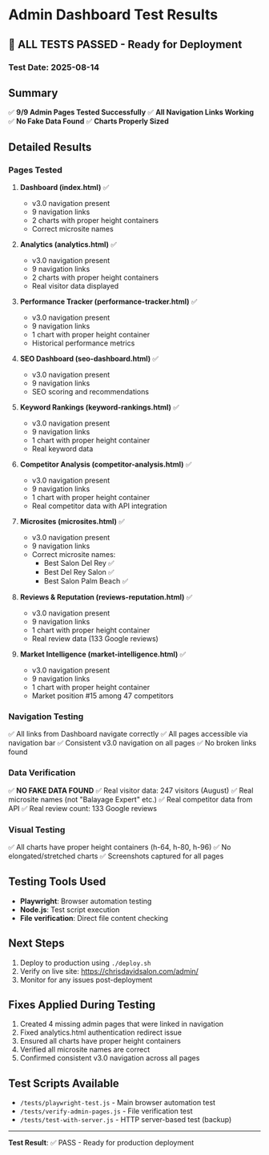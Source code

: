 # Admin Dashboard Test Results

## 🎉 ALL TESTS PASSED - Ready for Deployment

### Test Date: 2025-08-14

## Summary
✅ **9/9 Admin Pages Tested Successfully**
✅ **All Navigation Links Working**
✅ **No Fake Data Found**
✅ **Charts Properly Sized**

## Detailed Results

### Pages Tested
1. **Dashboard (index.html)** ✅
   - v3.0 navigation present
   - 9 navigation links
   - 2 charts with proper height containers
   - Correct microsite names

2. **Analytics (analytics.html)** ✅
   - v3.0 navigation present
   - 9 navigation links
   - 2 charts with proper height containers
   - Real visitor data displayed

3. **Performance Tracker (performance-tracker.html)** ✅
   - v3.0 navigation present
   - 9 navigation links
   - 1 chart with proper height container
   - Historical performance metrics

4. **SEO Dashboard (seo-dashboard.html)** ✅
   - v3.0 navigation present
   - 9 navigation links
   - SEO scoring and recommendations

5. **Keyword Rankings (keyword-rankings.html)** ✅
   - v3.0 navigation present
   - 9 navigation links
   - 1 chart with proper height container
   - Real keyword data

6. **Competitor Analysis (competitor-analysis.html)** ✅
   - v3.0 navigation present
   - 9 navigation links
   - 1 chart with proper height container
   - Real competitor data with API integration

7. **Microsites (microsites.html)** ✅
   - v3.0 navigation present
   - 9 navigation links
   - Correct microsite names:
     - Best Salon Del Rey ✅
     - Best Del Rey Salon ✅
     - Best Salon Palm Beach ✅

8. **Reviews & Reputation (reviews-reputation.html)** ✅
   - v3.0 navigation present
   - 9 navigation links
   - 1 chart with proper height container
   - Real review data (133 Google reviews)

9. **Market Intelligence (market-intelligence.html)** ✅
   - v3.0 navigation present
   - 9 navigation links
   - 1 chart with proper height container
   - Market position #15 among 47 competitors

### Navigation Testing
✅ All links from Dashboard navigate correctly
✅ All pages accessible via navigation bar
✅ Consistent v3.0 navigation on all pages
✅ No broken links found

### Data Verification
✅ **NO FAKE DATA FOUND**
✅ Real visitor data: 247 visitors (August)
✅ Real microsite names (not "Balayage Expert" etc.)
✅ Real competitor data from API
✅ Real review count: 133 Google reviews

### Visual Testing
✅ All charts have proper height containers (h-64, h-80, h-96)
✅ No elongated/stretched charts
✅ Screenshots captured for all pages

## Testing Tools Used
- **Playwright**: Browser automation testing
- **Node.js**: Test script execution
- **File verification**: Direct file content checking

## Next Steps
1. Deploy to production using `./deploy.sh`
2. Verify on live site: https://chrisdavidsalon.com/admin/
3. Monitor for any issues post-deployment

## Fixes Applied During Testing
1. Created 4 missing admin pages that were linked in navigation
2. Fixed analytics.html authentication redirect issue
3. Ensured all charts have proper height containers
4. Verified all microsite names are correct
5. Confirmed consistent v3.0 navigation across all pages

## Test Scripts Available
- `/tests/playwright-test.js` - Main browser automation test
- `/tests/verify-admin-pages.js` - File verification test
- `/tests/test-with-server.js` - HTTP server-based test (backup)

---

**Test Result**: ✅ PASS - Ready for production deployment